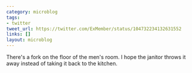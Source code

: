 ```yaml
---
category: microblog
tags:
- twitter
tweet_url: https://twitter.com/ExMember/status/104732234132631552
links: []
layout: microblog
---
```

There's a fork on the floor of the men's room. I hope the janitor throws it away instead of taking it back to the kitchen.
